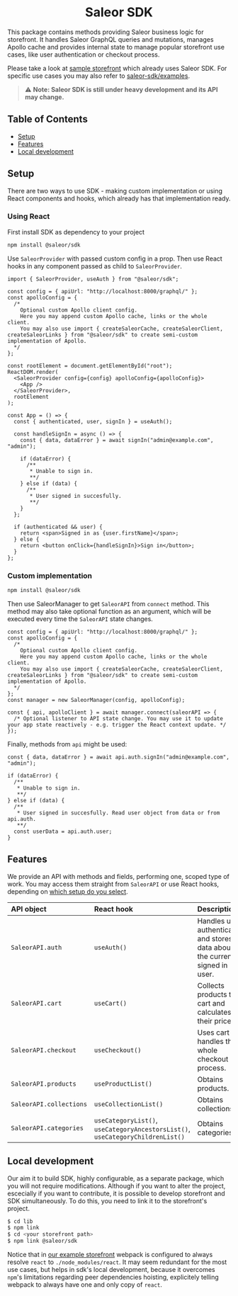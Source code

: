 <div align="center">
  <h1>Saleor SDK</h1>
</div>

This package contains methods providing Saleor business logic for storefront. It handles Saleor GraphQL queries and mutations, manages Apollo cache and provides internal state to manage popular storefront use cases, like user authentication or checkout process.

Please take a look at [sample storefront](https://github.com/mirumee/saleor-storefront) which already uses Saleor SDK. For specific use cases you may also refer to [saleor-sdk/examples](https://github.com/mirumee/saleor-sdk/tree/add/examples/examples/react/typescript/src).

> :warning: **Note: Saleor SDK is still under heavy development and its API may change.**

## Table of Contents

- [Setup](#setup)
- [Features](#features)
- [Local development](#local-development)

## Setup

There are two ways to use SDK - making custom implementation or using React components and hooks, which already has that implementation ready.

### Using React

First install SDK as dependency to your project

```bash
npm install @saleor/sdk
```

Use `SaleorProvider` with passed custom config in a prop. Then use React hooks in any component passed as child to `SaleorProvider`.

```tsx
import { SaleorProvider, useAuth } from "@saleor/sdk";

const config = { apiUrl: "http://localhost:8000/graphql/" };
const apolloConfig = {
  /* 
    Optional custom Apollo client config.
    Here you may append custom Apollo cache, links or the whole client. 
    You may also use import { createSaleorCache, createSaleorClient, createSaleorLinks } from "@saleor/sdk" to create semi-custom implementation of Apollo.
  */
};

const rootElement = document.getElementById("root");
ReactDOM.render(
  <SaleorProvider config={config} apolloConfig={apolloConfig}>
    <App />
  </SaleorProvider>,
  rootElement
);

const App = () => {
  const { authenticated, user, signIn } = useAuth();

  const handleSignIn = async () => {
    const { data, dataError } = await signIn("admin@example.com", "admin");

    if (dataError) {
      /**
       * Unable to sign in.
       **/
    } else if (data) {
      /**
       * User signed in succesfully.
       **/
    }
  };

  if (authenticated && user) {
    return <span>Signed in as {user.firstName}</span>;
  } else {
    return <button onClick={handleSignIn}>Sign in</button>;
  }
};
```

### Custom implementation

```bash
npm install @saleor/sdk
```

Then use SaleorManager to get `SaleorAPI` from `connect` method. This method may also take optional function as an argument, which will be executed every time the `SaleorAPI` state changes.

```tsx
const config = { apiUrl: "http://localhost:8000/graphql/" };
const apolloConfig = {
  /* 
    Optional custom Apollo client config.
    Here you may append custom Apollo cache, links or the whole client. 
    You may also use import { createSaleorCache, createSaleorClient, createSaleorLinks } from "@saleor/sdk" to create semi-custom implementation of Apollo.
  */
};
const manager = new SaleorManager(config, apolloConfig);

const { api, apolloClient } = await manager.connect(saleorAPI => {
  /* Optional listener to API state change. You may use it to update your app state reactively - e.g. trigger the React context update. */
});
```

Finally, methods from `api` might be used:

```tsx
const { data, dataError } = await api.auth.signIn("admin@example.com", "admin");

if (dataError) {
  /**
   * Unable to sign in.
   **/
} else if (data) {
  /**
   * User signed in succesfully. Read user object from data or from api.auth.
   **/
  const userData = api.auth.user;
}
```

## Features

We provide an API with methods and fields, performing one, scoped type of work. You may access them straight from `SaleorAPI` or use React hooks, depending on [which setup do you select](#setup).

| API object              | React hook                                                                     | Description                                                                     |
| :---------------------- | :----------------------------------------------------------------------------- | :------------------------------------------------------------------------------ |
| `SaleorAPI.auth`        | `useAuth()`                                                                    | Handles user authentication and stores data about the currently signed in user. |
| `SaleorAPI.cart`        | `useCart()`                                                                    | Collects products to cart and calculates their prices.                          |
| `SaleorAPI.checkout`    | `useCheckout()`                                                                | Uses cart and handles the whole checkout process.                               |
| `SaleorAPI.products`    | `useProductList()`                                                             | Obtains products.                                                               |
| `SaleorAPI.collections` | `useCollectionList()`                                                          | Obtains collections.                                                            |
| `SaleorAPI.categories`  | `useCategoryList()`, `useCategoryAncestorsList()`, `useCategoryChildrenList()` | Obtains categories.                                                             |

## Local development

Our aim it to build SDK, highly configurable, as a separate package, which you will not require modifications. Although if you want to alter the project, escecially if you want to contribute, it is possible to develop storefront and SDK simultaneously. To do this, you need
to link it to the storefront's project.

```bash
$ cd lib
$ npm link
$ cd <your storefront path>
$ npm link @saleor/sdk
```

Notice that in [our example storefront](https://github.com/mirumee/saleor-storefront)
webpack is configured to always resolve `react` to `./node_modules/react`. It may
seem redundant for the most use cases, but helps in sdk's local development, because
it overcomes `npm`'s limitations regarding peer dependencies hoisting, explicitely
telling webpack to always have one and only copy of `react`.
